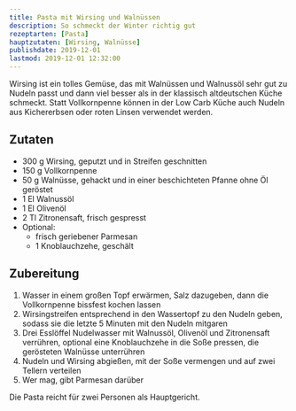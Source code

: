 ```yaml
---
title: Pasta mit Wirsing und Walnüssen
description: So schmeckt der Winter richtig gut
rezeptarten: [Pasta]
hauptzutaten: [Wirsing, Walnüsse]
publishdate: 2019-12-01
lastmod: 2019-12-01 12:32:00
---
```


Wirsing ist ein tolles Gemüse, das mit Walnüssen und Walnussöl sehr gut zu Nudeln passt und dann viel besser als in der klassisch altdeutschen Küche schmeckt. Statt Vollkornpenne können in der Low Carb Küche auch Nudeln aus Kichererbsen oder roten Linsen verwendet werden.


## Zutaten

- 300 g Wirsing, geputzt und in Streifen geschnitten
- 150 g Vollkornpenne
- 50 g Walnüsse, gehackt und in einer beschichteten Pfanne ohne Öl geröstet
- 1 El Walnussöl
- 1 El Olivenöl
- 2 Tl Zitronensaft, frisch gespresst
- Optional:
  - frisch geriebener Parmesan
  - 1 Knoblauchzehe, geschält


## Zubereitung

1. Wasser in einem großen Topf erwärmen, Salz dazugeben, dann die Vollkornpenne bissfest kochen lassen
2. Wirsingstreifen entsprechend in den Wassertopf zu den Nudeln geben, sodass sie die letzte 5 Minuten mit den Nudeln mitgaren
3. Drei Esslöffel Nudelwasser mit Walnussöl, Olivenöl und Zitronensaft verrühren, optional eine Knoblauchzehe in die Soße pressen, die gerösteten Walnüsse unterrühren
4. Nudeln und Wirsing abgießen, mit der Soße vermengen und auf zwei Tellern verteilen
5. Wer mag, gibt Parmesan darüber


Die Pasta reicht für zwei Personen als Hauptgericht.
